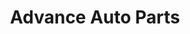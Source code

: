 ---
title: "Advance Auto Parts"
url: /alexandria/advance-auto-parts-richmond-highway/
shop: Autoteile
---